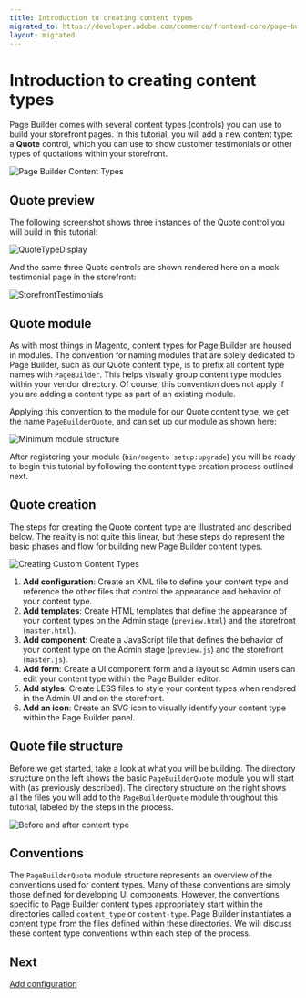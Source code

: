 ```yaml
---
title: Introduction to creating content types
migrated_to: https://developer.adobe.com/commerce/frontend-core/page-builder/content-types/create/
layout: migrated
---
```


# Introduction to creating content types

Page Builder comes with several content types (controls) you can use to build your storefront pages. In this tutorial, you will add a new content type: a **Quote** control, which you can use to show customer testimonials or other types of quotations within your storefront.

![Page Builder Content Types](../../images/panel-horizontal.png)

## Quote preview

The following screenshot shows three instances of the Quote control you will build in this tutorial:

![QuoteTypeDisplay](../../images/AdminTestimonials.png)

And the same three Quote controls are shown rendered here on a mock testimonial page in the storefront:

![StorefrontTestimonials](../../images/StorefrontTestimonials.png)

## Quote module

As with most things in Magento, content types for Page Builder are housed in modules. The convention for naming modules that are solely dedicated to Page Builder, such as our Quote content type, is to prefix all content type names with `PageBuilder`. This helps visually group content type modules within your vendor directory. Of course, this convention does not apply if you are adding a content type as part of an existing module.

Applying this convention to the module for our Quote content type, we get the name `PageBuilderQuote`, and can set up our module as shown here:

![Minimum module structure](../../images/module-minimum-structure.png)

After registering your module (`bin/magento setup:upgrade`) you will be ready to begin this tutorial by following the content type creation process outlined next.

## Quote creation

The steps for creating the Quote content type are illustrated and described below. The reality is not quite this linear, but these steps do represent the basic phases and flow for building new Page Builder content types.

![Creating Custom Content Types](../../images/content-type-overview.svg)

1. **Add configuration**: Create an XML file to define your content type and reference the other files that control the appearance and behavior of your content type.
1. **Add templates**: Create HTML templates that define the appearance of your content types on the Admin stage (`preview.html`) and the storefront (`master.html`).
1. **Add component**: Create a JavaScript file that defines the behavior of your content type on the Admin stage (`preview.js`) and the storefront (`master.js`).
1. **Add form**: Create a UI component form and a layout so Admin users can edit your content type within the Page Builder editor.
1. **Add styles**: Create LESS files to style your content types when rendered in the Admin UI and on the storefront.
1. **Add an icon**: Create an SVG icon to visually identify your content type within the Page Builder panel.

## Quote file structure

Before we get started, take a look at what you will be building. The directory structure on the left shows the basic `PageBuilderQuote` module you will start with (as previously described). The directory structure on the right shows all the files you will add to the `PageBuilderQuote` module throughout this tutorial, labeled by the steps in the process.

![Before and after content type](../../images/content-type-files.png)

## Conventions

The `PageBuilderQuote` module structure represents an overview of the conventions used for content types. Many of these conventions are simply those defined for developing UI components. However, the conventions specific to Page Builder content types appropriately start within the directories called `content_type` or `content-type`. Page Builder instantiates a content type from the files defined within these directories. We will discuss these content type conventions within each step of the process.

## Next
[Add configuration](add-configuration.md)
